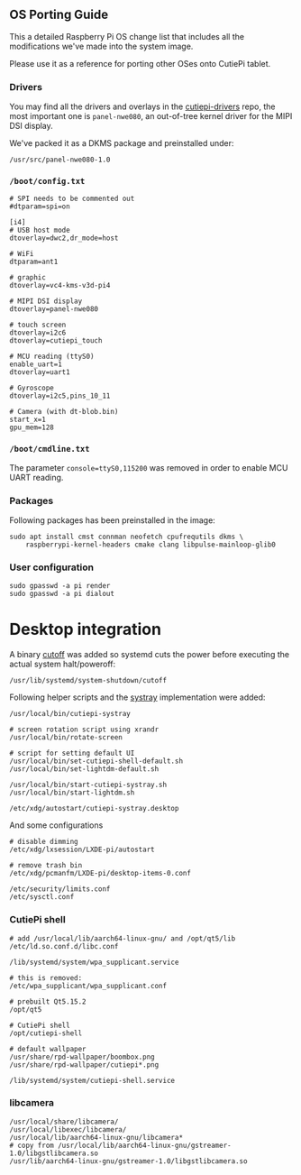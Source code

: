 ## OS Porting Guide 

This a detailed Raspberry Pi OS change list that includes all the modifications we've made into the system image. 

Please use it as a reference for porting other OSes onto CutiePi tablet. 

### Drivers 

You may find all the drivers and overlays in the [cutiepi-drivers](https://github.com/cutiepi-io/cutiepi-drivers) repo, the most important one is `panel-nwe080`, an out-of-tree kernel driver for the MIPI DSI display. 

We've packed it as a DKMS package and preinstalled under:

    /usr/src/panel-nwe080-1.0 

### `/boot/config.txt`

    # SPI needs to be commented out 
    #dtparam=spi=on 

    [i4]
    # USB host mode
    dtoverlay=dwc2,dr_mode=host

    # WiFi 
    dtparam=ant1

    # graphic
    dtoverlay=vc4-kms-v3d-pi4

    # MIPI DSI display 
    dtoverlay=panel-nwe080

    # touch screen
    dtoverlay=i2c6
    dtoverlay=cutiepi_touch

    # MCU reading (ttyS0)
    enable_uart=1
    dtoverlay=uart1

    # Gyroscope 
    dtoverlay=i2c5,pins_10_11

    # Camera (with dt-blob.bin)
    start_x=1
    gpu_mem=128

### `/boot/cmdline.txt`

The parameter `console=ttyS0,115200` was removed in order to enable MCU UART reading. 

### Packages 

Following packages has been preinstalled in the image: 

    sudo apt install cmst connman neofetch cpufrequtils dkms \
        raspberrypi-kernel-headers cmake clang libpulse-mainloop-glib0 

### User configuration 

	sudo gpasswd -a pi render
    sudo gpasswd -a pi dialout

# Desktop integration 

A binary [cutoff](https://github.com/cutiepi-io/cutiepi-middleware/tree/master/cutoff) was added so systemd cuts the power before executing the actual system halt/poweroff: 

    /usr/lib/systemd/system-shutdown/cutoff 

Following helper scripts and the [systray](https://github.com/cutiepi-io/cutiepi-shell/tree/master/systray) implementation were added: 

    /usr/local/bin/cutiepi-systray

    # screen rotation script using xrandr 
    /usr/local/bin/rotate-screen

    # script for setting default UI 
    /usr/local/bin/set-cutiepi-shell-default.sh
    /usr/local/bin/set-lightdm-default.sh

    /usr/local/bin/start-cutiepi-systray.sh
    /usr/local/bin/start-lightdm.sh

    /etc/xdg/autostart/cutiepi-systray.desktop

And some configurations

    # disable dimming 
    /etc/xdg/lxsession/LXDE-pi/autostart 

    # remove trash bin 
    /etc/xdg/pcmanfm/LXDE-pi/desktop-items-0.conf

    /etc/security/limits.conf
    /etc/sysctl.conf

### CutiePi shell  

    # add /usr/local/lib/aarch64-linux-gnu/ and /opt/qt5/lib
    /etc/ld.so.conf.d/libc.conf

    /lib/systemd/system/wpa_supplicant.service 

    # this is removed: 
    /etc/wpa_supplicant/wpa_supplicant.conf
    
    # prebuilt Qt5.15.2
    /opt/qt5 

    # CutiePi shell 
    /opt/cutiepi-shell 

    # default wallpaper
    /usr/share/rpd-wallpaper/boombox.png
    /usr/share/rpd-wallpaper/cutiepi*.png

    /lib/systemd/system/cutiepi-shell.service

### libcamera 

    /usr/local/share/libcamera/
    /usr/local/libexec/libcamera/
    /usr/local/lib/aarch64-linux-gnu/libcamera*
    # copy from /usr/local/lib/aarch64-linux-gnu/gstreamer-1.0/libgstlibcamera.so
    /usr/lib/aarch64-linux-gnu/gstreamer-1.0/libgstlibcamera.so 